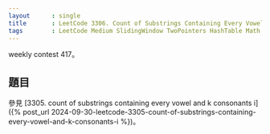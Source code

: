 ```yaml
---
layout      : single
title       : LeetCode 3306. Count of Substrings Containing Every Vowel and K Consonants II
tags        : LeetCode Medium SlidingWindow TwoPointers HashTable Math
---
```

weekly contest 417。  

## 題目

參見 [3305. count of substrings containing every vowel and k consonants i]({% post_url 2024-09-30-leetcode-3305-count-of-substrings-containing-every-vowel-and-k-consonants-i %})。  
